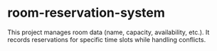 # room-reservation-system
This project manages room data (name, capacity, availability, etc.). It records reservations for specific time slots while handling conflicts.
